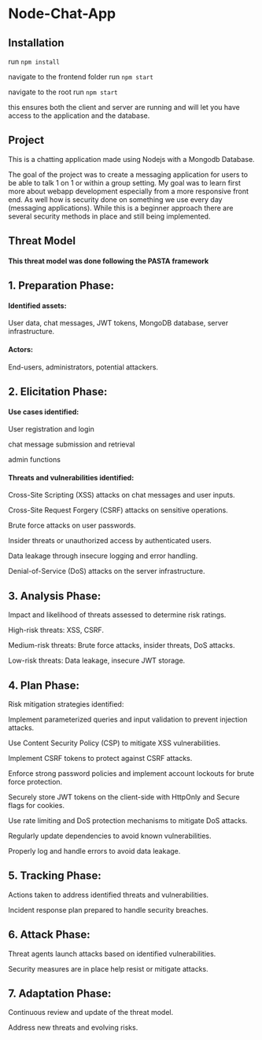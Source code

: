# Node-Chat-App

## Installation

run `npm install`

navigate to the frontend folder run `npm start`

navigate to the root run `npm start`

this ensures both the client and server are running and will let you have access to the application and the database.

## Project

This is a chatting application made using Nodejs with a Mongodb Database.

The goal of the project was to create a messaging application for users to be able to talk 1 on 1 or within a group setting. My goal was to learn first more about webapp development especially from a more responsive front end. As well how is security done on something we use every day (messaging applications). While this is a beginner approach there are several security methods in place and still being implemented.

## Threat Model

#### This threat model was done following the PASTA framework

## 1. Preparation Phase:

#### Identified assets:

User data, chat messages, JWT tokens, MongoDB database, server infrastructure.

#### Actors:

End-users, administrators, potential attackers.

## 2. Elicitation Phase:

#### Use cases identified:

User registration and login

chat message submission and retrieval

admin functions

#### Threats and vulnerabilities identified:

Cross-Site Scripting (XSS) attacks on chat messages and user inputs.

Cross-Site Request Forgery (CSRF) attacks on sensitive operations.

Brute force attacks on user passwords.

Insider threats or unauthorized access by authenticated users.

Data leakage through insecure logging and error handling.

Denial-of-Service (DoS) attacks on the server infrastructure.

## 3. Analysis Phase:

Impact and likelihood of threats assessed to determine risk ratings.

High-risk threats: XSS, CSRF.

Medium-risk threats: Brute force attacks, insider threats, DoS attacks.

Low-risk threats: Data leakage, insecure JWT storage.

## 4. Plan Phase:

Risk mitigation strategies identified:

Implement parameterized queries and input validation to prevent injection attacks.

Use Content Security Policy (CSP) to mitigate XSS vulnerabilities.

Implement CSRF tokens to protect against CSRF attacks.

Enforce strong password policies and implement account lockouts for brute force protection.

Securely store JWT tokens on the client-side with HttpOnly and Secure flags for cookies.

Use rate limiting and DoS protection mechanisms to mitigate DoS attacks.

Regularly update dependencies to avoid known vulnerabilities.

Properly log and handle errors to avoid data leakage.

## 5. Tracking Phase:

Actions taken to address identified threats and vulnerabilities.

Incident response plan prepared to handle security breaches.

## 6. Attack Phase:

Threat agents launch attacks based on identified vulnerabilities.

Security measures are in place help resist or mitigate attacks.

## 7. Adaptation Phase:

Continuous review and update of the threat model.

Address new threats and evolving risks.
